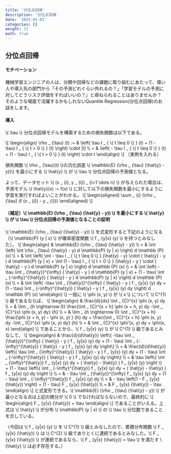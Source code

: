 ```yaml
---
title: '分位点回帰'
description: '分位点回帰'
date: '2025-01-03'
categories: []
weight: 32
math: true
---
```


## 分位点回帰

#### モチベーション

機械学習エンジニアの人は、分類や回帰などの課題に取り組むにあたって、偉い人や導入先の部門から「その予測どれぐらい外れるの？」「学習モデルの予測に対してどうリスク評価をすればいいの？」と尋ねられることはありませんか？
そのような場面で活躍するかもしれないQuantile Regression(分位点回帰)のお話をします。

#### 導入

\\( \tau \\) 分位点回帰モデルを構築するための損失関数は以下である。

\\[ \\begin{align} \\rho _ {\\tau} (t) := & \\left( \\tau I _ { \\{ t \\leq 0 \\} } (t) + (1 - \\tau) I _ { \\{ t > 0 \\} } (t) \\right) \\cdot |t| \\\\ = & \\left( - \\tau I _ { \\{ t \\leq 0 \\} } (t) + (1 - \\tau) I _ { \\{ t > 0 \\} } (t) \\right) \\cdot t \\end{align} \\]
（実例を入れる）

損失関数 \\( \rho _ {\tau}(t) \\)の汎化誤差 \\( \mathbb{E} (\rho _ {\tau} (\hat{y} - y))\\) を最小にする \\( \hat{y} \\) が \\( \tau \\) 分位点回帰の予測値となる。

よって、データセット \\( (x _ {i}\, y _ {i}) _ {i=1 \dots n} \\) が与えられた場合は、予測モデル \\( \hat{y}(x) := f(x) \\) に対して以下の損失関数を最小にするように学習を実行すればよいことがわかる。
\\[ \\begin{aligned}  \\sum _ {i} (\\rho _ {\\tau} (f (x _ {i}) - y _ {i}))  \\end{aligned} \\]






#### （補足）\\( \mathbb{E} (\rho _ {\tau} (\hat{y} - y)) \\) を最小にする \\( \hat{y} \\) が \\( \tau \\) 分位点回帰の予測値となることの証明

\\( \mathbb{E} (\rho _ {\tau} (\hat{y} - y)) \\) を式変形すると下記のようになる（\\( \mathbb{P} (y | x) \\) が確率密度関数 \\( f _ {y|x} (y) \\) を持つとみなした）。
\\[ \\begin{align} & \\mathbb{E} (\\rho _ {\\tau} (\\hat{y} - y)) \\\\ = & \\int \\left( \\int \\rho _ {\\tau} (\\hat{y} - y) d \\mathbb{P} (y | x) \\right) d \\mathbb {P} (x) \\\\  = & \\int \\left( \\int - \\tau I _ { \\{ t \\leq 0 \\} } (\\hat{y} - y) \\cdot ( \\hat{y} - y ) d \\mathbb{P} (y | x) + \\int (1 - \\tau) I _ { \\{ t > 0 \\} } (\\hat{y} - y ) \\cdot ( \\hat{y} - y ) d \\mathbb{P} (y | x) \\right) d \\mathbb {P} (x) \\\\  = & \\int \\left( - \\tau \\int _ {\\hat{y}}^{\\infty} ( \\hat{y} - y ) d \\mathbb{P} (y | x) + (1 - \\tau) \\int _ {-\\infty}^{\\hat{y}} ( \\hat{y} - y ) d \\mathbb{P} (y | x) \\right) d \\mathbb {P} (x) \\\\  = & \\int \\left( -\\tau \\int _ {\\hat{y}}^{\\infty} ( \\hat{y} - y ) f _ {y|x} (y) dy + (1 - \\tau) \\int _ {-\\infty}^{\\hat{y}} ( \\hat{y} - y ) f _ {y|x} (y) dy \\right) d \\mathbb {P} (x) \\end{align} \\]
 一般に \\( \phi (x\, y) \\) が \\( x \\) について \\( C^{1} \\) 級であるならば、
\\[ \\begin{align} & \\frac{d}{dx} \\int _ {C}^{x} \\phi (x\, y) dy \\\\ = & \\lim _ {h \\rightarrow 0} \\frac{\\int _ {C}^{x + h} \\phi (x + h\, y) dy -\\int _ {C}^{x} \\phi (x\, y) dy} {h} \\\\ = & \\lim _ {h \\rightarrow 0} \\int _ {C}^{x + h} \\frac{\\phi (x + h\, y) - \\phi (x\, y) } {h} dy + \\frac{\\int _ {C}^{x + h} \\phi (x\, y) dy -\\int _ {C}^{x} \\phi (x\, y) dy} {h} \\\\ = & \\int _ {C}^{x} \\phi'(x\, y) dy + \\phi(x\, x) \\end{align} \\]
であることから、\\( f _ {y|x} (y) \\) が \\( C^{1} \\) 級であるとみなして、
\\[ \\begin{align} & \\frac{d}{d\\hat{y}} \\left\\{ -\\tau \\int _ {\\hat{y}}^{\\infty} ( \\hat{y} - y ) f _ {y|x} (y) dy + (1 - \\tau) \\int _ {-\\infty}^{\\hat{y}} ( \\hat{y} - y ) f _ {y|x} (y) dy \\right\\} \\\\ = & \\frac{d}{d\\hat{y}} \\left\\{ \\tau \\int _ {\\infty}^{\\hat{y}} ( \\hat{y} - y ) f _ {y|x} (y) dy + (1 - \\tau) \\int _ {-\\infty}^{\\hat{y}} ( \\hat{y} - y ) f _ {y|x} (y) dy \\right\\} \\\\ = & \\tau \\left\\{ \\int _ {\\infty}^{\\hat{y}} f _ {y|x} (y) dy + ( \\hat{y} - \\hat{y} ) f _ {y|x} (y) \\right \\} + (1 - \\tau) \\left\\{ \\int _ {-\\infty}^{\\hat{y}} f _ {y|x} (y) dy + ( \\hat{y} - \\hat{y} ) f _ {y|x} (y) dy \\right \\} \\\\ = & - \\tau \\int _ {\\hat{y}}^{\\infty} f _ {y|x} (y) dy + (1 - \\tau) \\int _ {-\\infty}^{\\hat{y}} f _ {y|x} (y) dy \\\\ = & - \\tau \\left(1 - F _ {y|x} (\\hat{y}) \\right) + (1 - \\tau) F _ {y|x} (\\hat{y}) \\\\ = & F _ {y|x} (\\hat{y}) - \\tau \\end{align} \\]
と式変形できる。\\( \mathbb{E} (\rho _ {\tau} (\hat{y} - y)) \\) が最小となる点は上記の微分が \\( 0 \\) でなければならないので、最終的に
\\[ \\begin{align} F _ {y|x} (\\hat{y}) = \\tau \\end{align} \\]
であることがいえる。上式は \\( \hat{y} \\) が分布 \\( \mathbb{P} (y | x) \\) の \\( \tau \\) 分位数であることを示している。

（今回は \\( f _ {y|x} (y) \\) を \\( C^{1} \\) 級とみなしたので、累積分布関数 \\( F _ {y|x} (\hat{y}) \\) は \\( C^{2} \\) 級でありとくに連続であるとみなした。\\( F _ {y|x} (\hat{y}) \\) が連続であるなら、\\( F _ {y|x} (\hat{y}) = \tau \\) を満たす \\(\hat{y} \\) は必ず存在する。）
